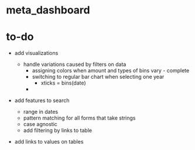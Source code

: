 # meta_dashboard
# to-do

- add visualizations
    - handle variations caused by filters on data
        - assigning colors when amount and types of bins vary - complete
        - switching to regular bar chart when selecting one year 
            - xticks = bins(date)
        - 
    
- add features to search
    - range in dates
    - pattern matching for all forms that take strings
    - case agnostic
    - add filtering by links to table

- add links to values on tables
